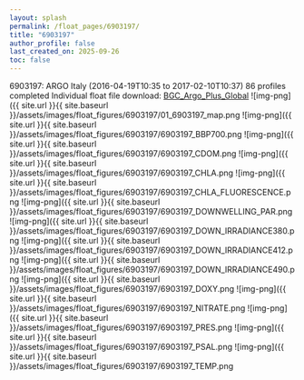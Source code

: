 ```yaml
---
layout: splash
permalink: /float_pages/6903197/
title: "6903197"
author_profile: false
last_created_on: 2025-09-26
toc: false
---
```

 
6903197: ARGO Italy (2016-04-19T10:35 to 2017-02-10T10:37)
86 profiles completed
Individual float file download: [BGC_Argo_Plus_Global](https://ftp.soest.hawaii.edu/bgc_argo_plus/Individual_Floats/outliers_removed/6903197_Sprof_processed.nc)
![img-png]({{ site.url }}{{ site.baseurl }}/assets/images/float_figures/6903197/01_6903197_map.png
![img-png]({{ site.url }}{{ site.baseurl }}/assets/images/float_figures/6903197/6903197_BBP700.png
![img-png]({{ site.url }}{{ site.baseurl }}/assets/images/float_figures/6903197/6903197_CDOM.png
![img-png]({{ site.url }}{{ site.baseurl }}/assets/images/float_figures/6903197/6903197_CHLA.png
![img-png]({{ site.url }}{{ site.baseurl }}/assets/images/float_figures/6903197/6903197_CHLA_FLUORESCENCE.png
![img-png]({{ site.url }}{{ site.baseurl }}/assets/images/float_figures/6903197/6903197_DOWNWELLING_PAR.png
![img-png]({{ site.url }}{{ site.baseurl }}/assets/images/float_figures/6903197/6903197_DOWN_IRRADIANCE380.png
![img-png]({{ site.url }}{{ site.baseurl }}/assets/images/float_figures/6903197/6903197_DOWN_IRRADIANCE412.png
![img-png]({{ site.url }}{{ site.baseurl }}/assets/images/float_figures/6903197/6903197_DOWN_IRRADIANCE490.png
![img-png]({{ site.url }}{{ site.baseurl }}/assets/images/float_figures/6903197/6903197_DOXY.png
![img-png]({{ site.url }}{{ site.baseurl }}/assets/images/float_figures/6903197/6903197_NITRATE.png
![img-png]({{ site.url }}{{ site.baseurl }}/assets/images/float_figures/6903197/6903197_PRES.png
![img-png]({{ site.url }}{{ site.baseurl }}/assets/images/float_figures/6903197/6903197_PSAL.png
![img-png]({{ site.url }}{{ site.baseurl }}/assets/images/float_figures/6903197/6903197_TEMP.png
